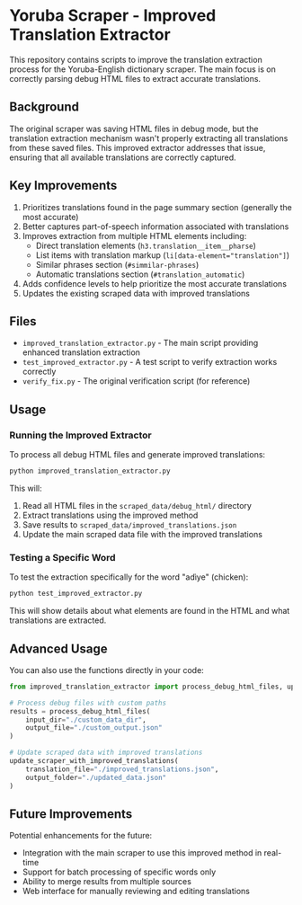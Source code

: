 # Yoruba Scraper - Improved Translation Extractor

This repository contains scripts to improve the translation extraction process for the Yoruba-English dictionary scraper. The main focus is on correctly parsing debug HTML files to extract accurate translations.

## Background

The original scraper was saving HTML files in debug mode, but the translation extraction mechanism wasn't properly extracting all translations from these saved files. This improved extractor addresses that issue, ensuring that all available translations are correctly captured.

## Key Improvements

1. Prioritizes translations found in the page summary section (generally the most accurate)
2. Better captures part-of-speech information associated with translations
3. Improves extraction from multiple HTML elements including:
   - Direct translation elements (`h3.translation__item__pharse`)
   - List items with translation markup (`li[data-element="translation"]`)
   - Similar phrases section (`#simmilar-phrases`)
   - Automatic translations section (`#translation_automatic`)
4. Adds confidence levels to help prioritize the most accurate translations
5. Updates the existing scraped data with improved translations

## Files

- `improved_translation_extractor.py` - The main script providing enhanced translation extraction
- `test_improved_extractor.py` - A test script to verify extraction works correctly
- `verify_fix.py` - The original verification script (for reference)

## Usage

### Running the Improved Extractor

To process all debug HTML files and generate improved translations:

```bash
python improved_translation_extractor.py
```

This will:
1. Read all HTML files in the `scraped_data/debug_html/` directory
2. Extract translations using the improved method
3. Save results to `scraped_data/improved_translations.json`
4. Update the main scraped data file with the improved translations

### Testing a Specific Word

To test the extraction specifically for the word "adìye" (chicken):

```bash
python test_improved_extractor.py
```

This will show details about what elements are found in the HTML and what translations are extracted.

## Advanced Usage

You can also use the functions directly in your code:

```python
from improved_translation_extractor import process_debug_html_files, update_scraper_with_improved_translations

# Process debug files with custom paths
results = process_debug_html_files(
    input_dir="./custom_data_dir",
    output_file="./custom_output.json"
)

# Update scraped data with improved translations
update_scraper_with_improved_translations(
    translation_file="./improved_translations.json",
    output_folder="./updated_data.json"
)
```

## Future Improvements

Potential enhancements for the future:
- Integration with the main scraper to use this improved method in real-time
- Support for batch processing of specific words only
- Ability to merge results from multiple sources
- Web interface for manually reviewing and editing translations 